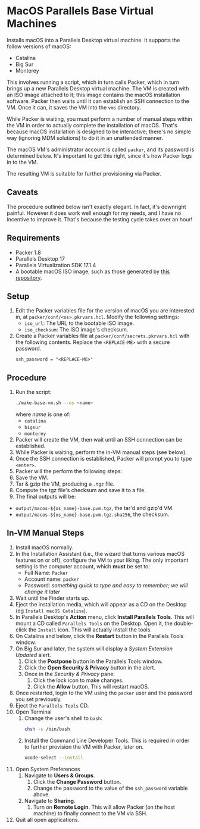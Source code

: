 # MacOS Parallels Base Virtual Machines

Installs macOS into a Parallels Desktop virtual machine.
It supports the follow versions of macOS:

- Catalina
- Big Sur
- Monterey

This involves running a script, which in turn calls Packer,
which in turn brings up a new Parallels Desktop virtual machine.
The VM is created with an ISO image attached to it; this image contains the macOS installation software.
Packer then waits until it can establish an SSH connection to the VM.
Once it can, it saves the VM into the `vms` directory.

While Packer is waiting, you must perform a number of manual steps within the VM in order to actually
complete the installation of macOS.
That's because macOS installation is designed to be interactive;
there's no simple way (ignoring MDM solutions) to do it in an unattended manner.

The macOS VM's administrator account is called `packer`, and its password is determined below.
It's important to get this right, since it's how Packer logs in to the VM.

The resulting VM is suitable for further provisioning via Packer.

## Caveats

The procedure outlined below isn't exactly elegant.
In fact, it's downright painful.
However it does work well enough for my needs, and I have no incentive to improve it.
That's because the testing cycle takes over an hour!

## Requirements

- Packer 1.8
- Parallels Desktop 17
- Parallels Virtualization SDK 17.1.4
- A bootable macOS ISO image, such as those generated by [this repository](https://github.com/paullalonde/macos-bootable-iso-images).

## Setup

1. Edit the Packer variables file for the version of macOS you are interested in, at `packer/conf/<os>.pkrvars.hcl`.
   Modify the following settings:
   - `iso_url`: The URL to the bootable ISO image.
   - `iso_checksum`: The ISO image's checksum.
1. Create a Packer variables file at `packer/conf/secrets.pkrvars.hcl` with the following contents.
   Replace the `<REPLACE-ME>` with a secure password.
   ```
   ssh_password = "<REPLACE-ME>"
   ```

## Procedure

1. Run the script:
   ```bash
   ./make-base-vm.sh --os <name>
   ```
   where *name* is one of:
   - `catalina`
   - `bigsur`
   - `monterey`
1. Packer will create the VM, then wait until an SSH connection can be established.
1. While Packer is waiting, perform the in-VM manual steps (see below).
1. Once the SSH connection is established, Packer will prompt you to type `<enter>`.
1. Packer will the perform the following steps:
  1. Save the VM.
  1. Tar & gzip the VM, producing a `.tgz` file.
  1. Compute the tgz file's checksum and save it to a file.
1. The final outputs will be:
  - `output/macos-${os_name}-base.pvm.tgz`, the tar'd and gzip'd VM.
  - `output/macos-${os_name}-base.pvm.tgz.sha256`, the checksum.

## In-VM Manual Steps

1. Install macOS normally.
1. In the Installation Assistant (i.e., the wizard that turns various macOS features on or off),
   configure the VM to your liking.
   The only important setting is the computer account, which **must** be set to:
      - Full Name: `Packer`
      - Account name: `packer`
      - Password: *something quick to type and easy to remember; we will change it later*
1. Wait until the Finder starts up.
1. Eject the installation media, which will appear as a CD on the Desktop (eg `Install macOS Catalina`).
1. In Parallels Desktop's **Action** menu, click **Install Parallels Tools**.
   This will mount a CD called `Parallels Tools` on the Desktop.
   Open it, the double-click the `Install` icon. This will actually install the tools.
1. On Catalina and below, click the **Restart** button in the Parallels Tools window.
1. On Big Sur and later, the system will display a *System Extension Updated* alert.
   1. Click the **Postpone** button in the Parallels Tools window.
   1. Click the **Open Security & Privacy** button in the alert.
   1. Once in the *Security & Privacy* pane:
      1. Click the lock icon to make changes.
      1. Click the **Allow** button. This will restart macOS.
1. Once restarted, login to the VM using the `packer` user and the password you set previously.
1. Eject the `Parallels Tools` CD.
1. Open Terminal
   1. Change the user's shell to `bash`:
      ```bash
      chsh -s /bin/bash
      ```
   1. Install the Command Line Developer Tools.
      This is required in order to further provision the VM with Packer, later on.
      ```bash
      xcode-select --install
      ```
1. Open System Preferences
   1. Navigate to **Users & Groups**.
      1. Click the **Change Password** button.
      1. Change the password to the value of the `ssh_password` variable above.
   1. Navigate to **Sharing**.
      1. Turn on **Remote Login**.
         This will allow Packer (on the host machine) to finally connect to the VM via SSH.
1. Quit all open applications.
